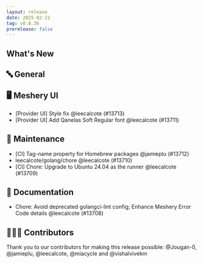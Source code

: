 ```yaml
---
layout: release
date: 2025-02-22
tag: v0.8.36
prerelease: false
---
```


## What's New

## 🔤 General

## 🖥 Meshery UI

- \[Provider UI\] Style fix @leecalcote (#13713)
- \[Provider UI\] Add Qanelas Soft Regular font @leecalcote (#13711)

## 🧰 Maintenance

- \[CI\] Tag-name property for Homebrew packages @jamieplu (#13712)
- leecalcote/golang/chore @leecalcote (#13710)
- \[CI\] Chore: Upgrade to Ubuntu 24.04 as the runner @leecalcote (#13709)

## 📖 Documentation

- Chore: Avoid deprecated golangci-lint config; Enhance Meshery Error Code details @leecalcote (#13708)

## 👨🏽‍💻 Contributors

Thank you to our contributors for making this release possible:
@Jougan-0, @jamieplu, @leecalcote, @miacycle and @vishalvivekm
